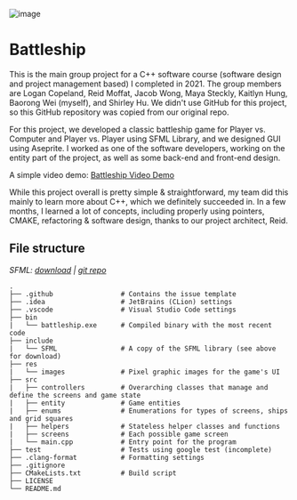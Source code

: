 ![image](https://user-images.githubusercontent.com/61813081/153123375-0fcfd748-583e-4626-b2e8-19e111ffb8e6.png)

# Battleship

This is the main group project for a C++ software course (software design and project management based) I completed in 2021. The group members are Logan Copeland, Reid Moffat, Jacob Wong, Maya Steckly, Kaitlyn Hung, Baorong Wei (myself), and Shirley Hu. We didn't use GitHub for this project, so this GitHub repository was copied from our original repo. 

For this project, we developed a classic battleship game for Player vs. Computer and Player vs. Player using SFML Library, and we designed GUI using Aseprite. I worked as one of the software developers, working on the entity part of the project, as well as some back-end and front-end design. 

A simple video demo: [Battleship Video Demo](https://youtu.be/JmYXjjfe6AE)

While this project overall is pretty simple & straightforward, my team did this mainly to learn more about C++, which we definitely succeeded in. In a few months, I learned a lot of concepts, including properly using pointers, CMAKE, refactoring & software design, thanks to our project architect, Reid. 

## File structure

*SFML: [download](https://www.sfml-dev.org/download.php) | [git repo](https://github.com/SFML/SFML)*

    .
    ├── .github                 # Contains the issue template
    ├── .idea                   # JetBrains (CLion) settings
    ├── .vscode                 # Visual Studio Code settings
    ├── bin
    |   └── battleship.exe      # Compiled binary with the most recent code
    ├── include
    |   └── SFML                # A copy of the SFML library (see above for download)
    ├── res
    |   └── images              # Pixel graphic images for the game's UI
    ├── src
    |   ├── controllers         # Overarching classes that manage and define the screens and game state
    |   ├── entity              # Game entities
    |   ├── enums               # Enumerations for types of screens, ships and grid squares
    |   ├── helpers             # Stateless helper classes and functions
    |   ├── screens             # Each possible game screen
    |   └── main.cpp            # Entry point for the program
    ├── test                    # Tests using google test (incomplete)
    ├── .clang-format           # Formatting settings
    ├── .gitignore
    ├── CMakeLists.txt          # Build script
    ├── LICENSE
    └── README.md
